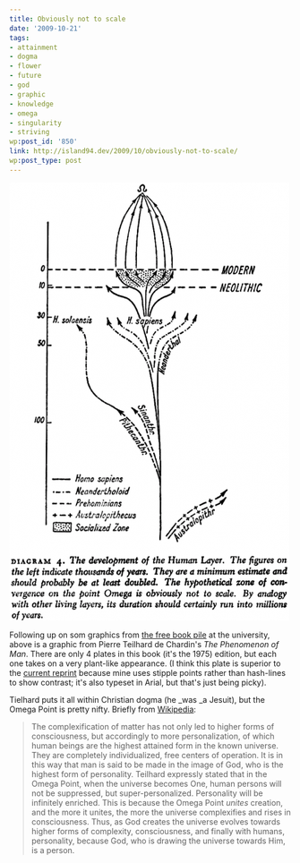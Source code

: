 ```yaml
---
title: Obviously not to scale
date: '2009-10-21'
tags:
- attainment
- dogma
- flower
- future
- god
- graphic
- knowledge
- omega
- singularity
- striving
wp:post_id: '850'
link: http://island94.dev/2009/10/obviously-not-to-scale/
wp:post_type: post
---
```


![OmegaPoint](2009-10-21-Obviously-not-to-scale/OmegaPoint-500x783.png "OmegaPoint")

Following up on som graphics from [the free book pile](http://www.island94.org/2009/10/janets-spiral-periodic-table/) at the university, above is a graphic from Pierre Teilhard de Chardin's _The Phenomenon of Man_. There are only 4 plates in this book (it's the 1975) edition, but each one takes on a very plant-like appearance. (I think this plate is superior to the [current reprint](http://books.google.com/books?id=vTi7de7vv5wC&lpg=PR8&ots=08hB1BRmc-&dq=%22the%20development%20of%20the%20human%20layer%22&pg=PA131#v=onepage&q=&f=false) because mine uses stipple points rather than hash-lines to show contrast; it's also typeset in Arial, but that's just being picky).

Tielhard puts it all within Christian dogma (he _was _a Jesuit), but the Omega Point is pretty nifty. Briefly from [Wikipedia](http://en.wikipedia.org/wiki/Omega_point):

> The complexification of matter has not only led to higher forms of consciousness, but accordingly to more personalization, of which human beings are the highest attained form in the known universe. They are completely individualized, free centers of operation. It is in this way that man is said to be made in the image of God, who is the highest form of personality. Teilhard expressly stated that in the Omega Point, when the universe becomes One, human persons will not be suppressed, but super-personalized. Personality will be infinitely enriched. This is because the Omega Point _unites_ creation, and the more it unites, the more the universe complexifies and rises in consciousness. Thus, as God creates the universe evolves towards higher forms of complexity, consciousness, and finally with humans, personality, because God, who is drawing the universe towards Him, is a person.